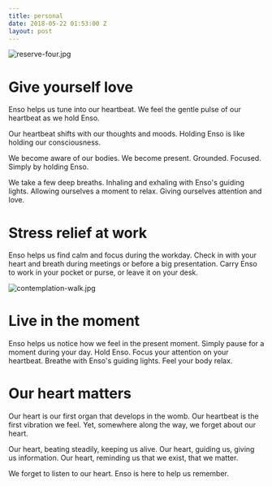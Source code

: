 ```yaml
---
title: personal
date: 2018-05-22 01:53:00 Z
layout: post
---
```


![reserve-four.jpg](/uploads/reserve-four.jpg)

# Give yourself love

Enso helps us tune into our heartbeat. We feel the gentle pulse of our heartbeat as we hold Enso. 

Our heartbeat shifts with our thoughts and moods. Holding Enso is like holding our consciousness.

We become aware of our bodies. We become present. Grounded. Focused. Simply by holding Enso. 

We take a few deep breaths. Inhaling and exhaling with Enso's guiding lights. Allowing ourselves a moment to relax. Giving ourselves attention and love. 

# Stress relief at work 

Enso helps us find calm and focus during the workday. Check in with your heart and breath during meetings or before a big presentation. Carry Enso to work in your pocket or purse, or leave it on your desk. 

![contemplation-walk.jpg](/uploads/contemplation-walk.jpg)

# Live in the moment 

Enso helps us notice how we feel in the present moment. Simply pause for a moment during your day. Hold Enso. Focus your attention on your heartbeat. Breathe with Enso's guiding lights. Feel your body relax. 

# Our heart matters 

Our heart is our first organ that develops in the womb. Our heartbeat is the first vibration we feel. Yet, somewhere along the way, we forget about our heart. 

Our heart, beating steadily, keeping us alive. Our heart, guiding us, giving us information. Our heart, reminding us that we exist, that we matter.

We forget to listen to our heart. Enso is here to help us remember. 
